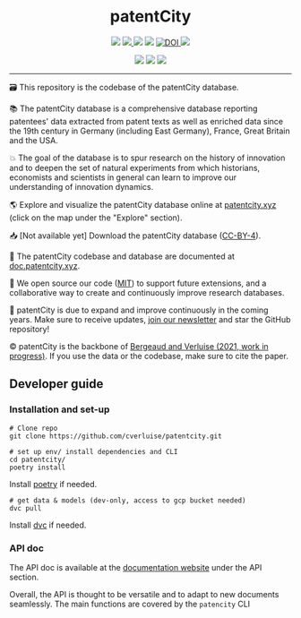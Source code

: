 <h1 align="center">patentCity
</h1>

<p align="center">
<img src="https://img.shields.io/badge/release-1.0.0rc5-yellow">
<a href="https://cverluise.github.io/patentcity/">
    <img src="https://img.shields.io/badge/website-online-brightgreen">
</a>
<img src="https://img.shields.io/badge/code-MIT-green">
<img src="https://img.shields.io/badge/data-CC%20BY%204.0-blue">
<a href="https://doi.org/10.5281/zenodo.3710993">
    <img src="https://img.shields.io/badge/zenodo-0.3.1-darkblue" alt="DOI">
</a>
<img src="https://img.shields.io/badge/models-dvc-purple">
</p>

<p align="center">
<img src="https://img.shields.io/github/watchers/cverluise/patentcity?style=social">
<img src="https://img.shields.io/github/stars/cverluise/patentcity?style=social">
<img src="https://img.shields.io/github/forks/cverluise/patentcity?style=social">
</p>


***

🗃️ This repository is the codebase of the patentCity database.

📚 The patentCity database is a comprehensive database reporting patentees' data extracted from patent texts as well as enriched data since the 19th century in Germany (including East Germany), France, Great Britain and the USA.

💥 The goal of the database is to spur research on the history of innovation and to deepen the set of natural experiments from which historians, economists and scientists in general can learn to improve our understanding of innovation dynamics.

🌎 Explore and visualize the patentCity database online at [patentcity.xyz](http://www.patentcity.xyz) (click on the map under the "Explore" section).

📥 [Not available yet] Download the patentCity database ([CC-BY-4](docs/LICENSE_DATA.md)).

📝 The patentCity codebase and database are documented at [doc.patentcity.xyz](http://www.doc.patentcity.xyz).

🤗 We open source our code ([MIT](docs/LICENSE_CODE.md)) to support future extensions, and a collaborative way to create and continuously improve research databases.

💌 patentCity is due to expand and improve continuously in the coming years. Make sure to receive updates, [join our newsletter](http://www.patentcity.xyz) and star the GitHub repository!

©️ patentCity is the backbone of [Bergeaud and Verluise (2021, work in progress)](./CITATION.bib). If you use the data or the codebase, make sure to cite the paper.


## Developer guide

### Installation and set-up

```shell script
# Clone repo
git clone https://github.com/cverluise/patentcity.git

# set up env/ install dependencies and CLI
cd patentcity/
poetry install
```

Install [poetry](https://python-poetry.org/) if needed.

```shell script
# get data & models (dev-only, access to gcp bucket needed)
dvc pull
```

Install [dvc](https://dvc.org/) if needed.

### API doc

The API doc is available at the [documentation website](https://cverluise.github.io/patentcity/) under the API section.

Overall, the API is thought to be versatile and to adapt to new documents seamlessly. The main functions are covered by the `patencity` CLI
